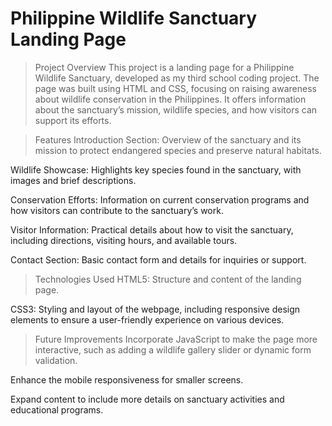 # Philippine Wildlife Sanctuary Landing Page
> Project Overview
This project is a landing page for a Philippine Wildlife Sanctuary, developed as my third school coding project. The page was built using HTML and CSS, focusing on raising awareness about wildlife conservation in the Philippines. It offers information about the sanctuary’s mission, wildlife species, and how visitors can support its efforts.

> Features
Introduction Section: Overview of the sanctuary and its mission to protect endangered species and preserve natural habitats.

Wildlife Showcase: Highlights key species found in the sanctuary, with images and brief descriptions.

Conservation Efforts: Information on current conservation programs and how visitors can contribute to the sanctuary’s work.

Visitor Information: Practical details about how to visit the sanctuary, including directions, visiting hours, and available tours.

Contact Section: Basic contact form and details for inquiries or support.

> Technologies Used
HTML5: Structure and content of the landing page.

CSS3: Styling and layout of the webpage, including responsive design elements to ensure a user-friendly experience on various devices.

> Future Improvements
Incorporate JavaScript to make the page more interactive, such as adding a wildlife gallery slider or dynamic form validation.

Enhance the mobile responsiveness for smaller screens.

Expand content to include more details on sanctuary activities and educational programs.
